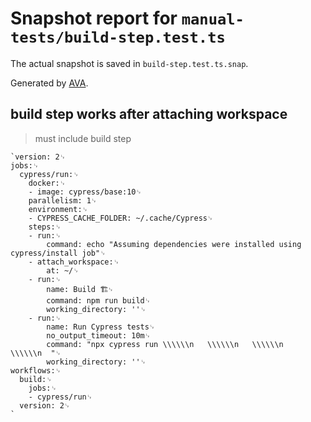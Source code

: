 # Snapshot report for `manual-tests/build-step.test.ts`

The actual snapshot is saved in `build-step.test.ts.snap`.

Generated by [AVA](https://ava.li).

## build step works after attaching workspace

> must include build step

    `version: 2␊
    jobs:␊
      cypress/run:␊
        docker:␊
        - image: cypress/base:10␊
        parallelism: 1␊
        environment:␊
        - CYPRESS_CACHE_FOLDER: ~/.cache/Cypress␊
        steps:␊
        - run:␊
            command: echo "Assuming dependencies were installed using cypress/install job"␊
        - attach_workspace:␊
            at: ~/␊
        - run:␊
            name: Build 🏗␊
            command: npm run build␊
            working_directory: ''␊
        - run:␊
            name: Run Cypress tests␊
            no_output_timeout: 10m␊
            command: "npx cypress run \\\\\\n   \\\\\\n   \\\\\\n   \\\\\\n  "␊
            working_directory: ''␊
    workflows:␊
      build:␊
        jobs:␊
        - cypress/run␊
      version: 2␊
    `
